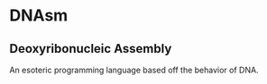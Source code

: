 # DNAsm
## Deoxyribonucleic Assembly
An esoteric programming language based off the behavior of DNA.
